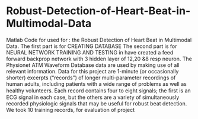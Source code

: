 # Robust-Detection-of-Heart-Beat-in-Multimodal-Data
Matlab Code for used for : the Robust Detection of Heart Beat in Multimodal Data.
The first part is for CREATING DATABASE
The second part is for NEURAL NETWORK TRAINING AND TESTING in have  created a feed forward backprop network with 3 hidden layer of 12,20 &8 resp neuron.
The Physionet ATM Waveform Database data are used by making use of all relevant information. Data for this project are 1-minute (or occasionally shorter) excerpts (“records”) of longer multi-parameter recordings of human adults, including patients with a wide range of problems as well as healthy volunteers. Each record contains four to eight signals; the ﬁrst is an ECG signal in each case, but the others are a variety of simultaneously recorded physiologic signals that may be useful for robust beat detection. We took 10 training records, for evaluation of project
